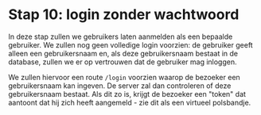 # Stap 10: login zonder wachtwoord
In deze stap zullen we gebruikers laten aanmelden als een bepaalde gebruiker. We zullen nog geen volledige login voorzien: de gebruiker geeft alleen een gebruikersnaam en, als deze gebruikersnaam bestaat in de database, zullen we er op vertrouwen dat de gebruiker mag inloggen.

We zullen hiervoor een route `/login` voorzien waarop de bezoeker een gebruikersnaam kan ingeven. De server zal dan controleren of deze gebruikersnaam bestaat. Als dit zo is, krijgt de bezoeker een "token" dat aantoont dat hij zich heeft aangemeld - zie dit als een virtueel polsbandje.
